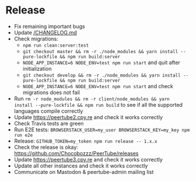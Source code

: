 # Release

 * Fix remaining important bugs
 * Update [/CHANGELOG.md](/CHANGELOG.md)
 * Check migrations:
    * `npm run clean:server:test`
    * `git checkout master && rm -r ./node_modules && yarn install --pure-lockfile && npm run build:server`
    * `NODE_APP_INSTANCE=6 NODE_ENV=test npm run start` and quit after initialization
    * `git checkout develop && rm -r ./node_modules && yarn install --pure-lockfile && npm run build:server`
    * `NODE_APP_INSTANCE=6 NODE_ENV=test npm run start` and check migrations does not fail
 * Run `rm -r node_modules && rm -r client/node_modules && yarn install --pure-lockfile && npm run build` to see if all the supported languages compile correctly
 * Update https://peertube2.cpy.re and check it works correctly
 * Check Travis tests are green
 * Run E2E tests: `BROWSERSTACK_USER=my_user BROWSERSTACK_KEY=my_key npm run e2e`
 * Release: `GITHUB_TOKEN=my_token npm run release -- 1.x.x`
 * Check the release is okay: https://github.com/Chocobozzz/PeerTube/releases
 * Update https://peertube3.cpy.re and check it works correctly
 * Update all other instances and check it works correctly
 * Communicate on Mastodon & peertube-admin mailing list
